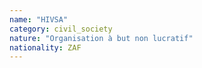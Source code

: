 ```yaml
---
name: "HIVSA"
category: civil_society
nature: "Organisation à but non lucratif"
nationality: ZAF
---
```

    
